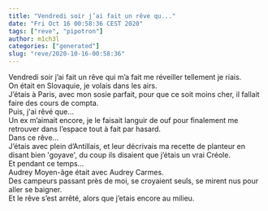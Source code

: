 ```yaml
---
title: "Vendredi soir j’ai fait un rêve qu..."
date: "Fri Oct 16 00:58:36 CEST 2020"
tags: ["reve", "pipotron"]
author: m1ch3l
categories: ["generated"]
slug: "reve/2020-10-16-00:58:36"
---
```


Vendredi soir j’ai fait un rêve qui m’a fait me réveiller tellement je riais.<br>
On était en Slovaquie, je volais dans les airs.<br>
J’étais à Paris, avec mon sosie parfait, pour que ce soit moins cher, il fallait faire des cours de compta.<br>
Puis, j'ai rêvé que...<br>
Un ex m’aimait encore, je le faisait languir de ouf pour finalement me retrouver dans l’espace tout à fait par hasard.<br>
Dans ce rêve...<br>
J’étais avec plein d’Antillais, et leur décrivais ma recette de planteur en disant bien 'goyave', du coup ils disaient que j’étais un vrai Créole.<br>
Et pendant ce temps...<br>
Audrey Moyen-âge était avec Audrey Carmes.<br>
Des campeurs passant près de moi, se croyaient seuls, se mirent nus pour aller se baigner.<br>
Et le rêve s’est arrêté, alors que j’etais encore au milieu.<br>
